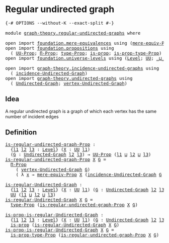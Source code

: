 # Regular undirected graph

<pre class="Agda"><a id="37" class="Symbol">{-#</a> <a id="41" class="Keyword">OPTIONS</a> <a id="49" class="Pragma">--without-K</a> <a id="61" class="Pragma">--exact-split</a> <a id="75" class="Symbol">#-}</a>

<a id="80" class="Keyword">module</a> <a id="87" href="graph-theory.regular-undirected-graphs.html" class="Module">graph-theory.regular-undirected-graphs</a> <a id="126" class="Keyword">where</a>

<a id="133" class="Keyword">open</a> <a id="138" class="Keyword">import</a> <a id="145" href="foundation.mere-equivalences.html" class="Module">foundation.mere-equivalences</a> <a id="174" class="Keyword">using</a> <a id="180" class="Symbol">(</a><a id="181" href="foundation.mere-equivalences.html#1292" class="Function">mere-equiv-Prop</a><a id="196" class="Symbol">)</a>
<a id="198" class="Keyword">open</a> <a id="203" class="Keyword">import</a> <a id="210" href="foundation.propositions.html" class="Module">foundation.propositions</a> <a id="234" class="Keyword">using</a>
  <a id="242" class="Symbol">(</a> <a id="244" href="foundation-core.propositions.html#1322" class="Function">UU-Prop</a><a id="251" class="Symbol">;</a> <a id="253" href="foundation.propositions.html#1941" class="Function">Π-Prop</a><a id="259" class="Symbol">;</a> <a id="261" href="foundation-core.propositions.html#1424" class="Function">type-Prop</a><a id="270" class="Symbol">;</a> <a id="272" href="foundation-core.propositions.html#1246" class="Function">is-prop</a><a id="279" class="Symbol">;</a> <a id="281" href="foundation-core.propositions.html#1491" class="Function">is-prop-type-Prop</a><a id="298" class="Symbol">)</a>
<a id="300" class="Keyword">open</a> <a id="305" class="Keyword">import</a> <a id="312" href="foundation.universe-levels.html" class="Module">foundation.universe-levels</a> <a id="339" class="Keyword">using</a> <a id="345" class="Symbol">(</a><a id="346" href="Agda.Primitive.html#597" class="Postulate">Level</a><a id="351" class="Symbol">;</a> <a id="353" href="foundation-core.universe-levels.html#222" class="Primitive">UU</a><a id="355" class="Symbol">;</a> <a id="357" href="Agda.Primitive.html#810" class="Primitive Operator">_⊔_</a><a id="360" class="Symbol">)</a>

<a id="363" class="Keyword">open</a> <a id="368" class="Keyword">import</a> <a id="375" href="graph-theory.incidence-undirected-graphs.html" class="Module">graph-theory.incidence-undirected-graphs</a> <a id="416" class="Keyword">using</a>
  <a id="424" class="Symbol">(</a> <a id="426" href="graph-theory.incidence-undirected-graphs.html#695" class="Function">incidence-Undirected-Graph</a><a id="452" class="Symbol">)</a>
<a id="454" class="Keyword">open</a> <a id="459" class="Keyword">import</a> <a id="466" href="graph-theory.undirected-graphs.html" class="Module">graph-theory.undirected-graphs</a> <a id="497" class="Keyword">using</a>
  <a id="505" class="Symbol">(</a> <a id="507" href="graph-theory.undirected-graphs.html#785" class="Function">Undirected-Graph</a><a id="523" class="Symbol">;</a> <a id="525" href="graph-theory.undirected-graphs.html#981" class="Function">vertex-Undirected-Graph</a><a id="548" class="Symbol">)</a>
</pre>
## Idea

A regular undirected graph is a graph of which each vertex has the same number of incident edges

## Definition

<pre class="Agda"><a id="is-regular-undirected-graph-Prop"></a><a id="685" href="graph-theory.regular-undirected-graphs.html#685" class="Function">is-regular-undirected-graph-Prop</a> <a id="718" class="Symbol">:</a>
  <a id="722" class="Symbol">{</a><a id="723" href="graph-theory.regular-undirected-graphs.html#723" class="Bound">l1</a> <a id="726" href="graph-theory.regular-undirected-graphs.html#726" class="Bound">l2</a> <a id="729" href="graph-theory.regular-undirected-graphs.html#729" class="Bound">l3</a> <a id="732" class="Symbol">:</a> <a id="734" href="Agda.Primitive.html#597" class="Postulate">Level</a><a id="739" class="Symbol">}</a> <a id="741" class="Symbol">(</a><a id="742" href="graph-theory.regular-undirected-graphs.html#742" class="Bound">X</a> <a id="744" class="Symbol">:</a> <a id="746" href="foundation-core.universe-levels.html#222" class="Primitive">UU</a> <a id="749" href="graph-theory.regular-undirected-graphs.html#723" class="Bound">l1</a><a id="751" class="Symbol">)</a>
  <a id="755" class="Symbol">(</a><a id="756" href="graph-theory.regular-undirected-graphs.html#756" class="Bound">G</a> <a id="758" class="Symbol">:</a> <a id="760" href="graph-theory.undirected-graphs.html#785" class="Function">Undirected-Graph</a> <a id="777" href="graph-theory.regular-undirected-graphs.html#726" class="Bound">l2</a> <a id="780" href="graph-theory.regular-undirected-graphs.html#729" class="Bound">l3</a><a id="782" class="Symbol">)</a> <a id="784" class="Symbol">→</a> <a id="786" href="foundation-core.propositions.html#1322" class="Function">UU-Prop</a> <a id="794" class="Symbol">(</a><a id="795" href="graph-theory.regular-undirected-graphs.html#723" class="Bound">l1</a> <a id="798" href="Agda.Primitive.html#810" class="Primitive Operator">⊔</a> <a id="800" href="graph-theory.regular-undirected-graphs.html#726" class="Bound">l2</a> <a id="803" href="Agda.Primitive.html#810" class="Primitive Operator">⊔</a> <a id="805" href="graph-theory.regular-undirected-graphs.html#729" class="Bound">l3</a><a id="807" class="Symbol">)</a>
<a id="809" href="graph-theory.regular-undirected-graphs.html#685" class="Function">is-regular-undirected-graph-Prop</a> <a id="842" href="graph-theory.regular-undirected-graphs.html#842" class="Bound">X</a> <a id="844" href="graph-theory.regular-undirected-graphs.html#844" class="Bound">G</a> <a id="846" class="Symbol">=</a>
  <a id="850" href="foundation.propositions.html#1941" class="Function">Π-Prop</a>
    <a id="861" class="Symbol">(</a> <a id="863" href="graph-theory.undirected-graphs.html#981" class="Function">vertex-Undirected-Graph</a> <a id="887" href="graph-theory.regular-undirected-graphs.html#844" class="Bound">G</a><a id="888" class="Symbol">)</a>
    <a id="894" class="Symbol">(</a> <a id="896" class="Symbol">λ</a> <a id="898" href="graph-theory.regular-undirected-graphs.html#898" class="Bound">x</a> <a id="900" class="Symbol">→</a> <a id="902" href="foundation.mere-equivalences.html#1292" class="Function">mere-equiv-Prop</a> <a id="918" href="graph-theory.regular-undirected-graphs.html#842" class="Bound">X</a> <a id="920" class="Symbol">(</a><a id="921" href="graph-theory.incidence-undirected-graphs.html#695" class="Function">incidence-Undirected-Graph</a> <a id="948" href="graph-theory.regular-undirected-graphs.html#844" class="Bound">G</a> <a id="950" href="graph-theory.regular-undirected-graphs.html#898" class="Bound">x</a><a id="951" class="Symbol">))</a>

<a id="is-regular-Undirected-Graph"></a><a id="955" href="graph-theory.regular-undirected-graphs.html#955" class="Function">is-regular-Undirected-Graph</a> <a id="983" class="Symbol">:</a>
  <a id="987" class="Symbol">{</a><a id="988" href="graph-theory.regular-undirected-graphs.html#988" class="Bound">l1</a> <a id="991" href="graph-theory.regular-undirected-graphs.html#991" class="Bound">l2</a> <a id="994" href="graph-theory.regular-undirected-graphs.html#994" class="Bound">l3</a> <a id="997" class="Symbol">:</a> <a id="999" href="Agda.Primitive.html#597" class="Postulate">Level</a><a id="1004" class="Symbol">}</a> <a id="1006" class="Symbol">(</a><a id="1007" href="graph-theory.regular-undirected-graphs.html#1007" class="Bound">X</a> <a id="1009" class="Symbol">:</a> <a id="1011" href="foundation-core.universe-levels.html#222" class="Primitive">UU</a> <a id="1014" href="graph-theory.regular-undirected-graphs.html#988" class="Bound">l1</a><a id="1016" class="Symbol">)</a> <a id="1018" class="Symbol">(</a><a id="1019" href="graph-theory.regular-undirected-graphs.html#1019" class="Bound">G</a> <a id="1021" class="Symbol">:</a> <a id="1023" href="graph-theory.undirected-graphs.html#785" class="Function">Undirected-Graph</a> <a id="1040" href="graph-theory.regular-undirected-graphs.html#991" class="Bound">l2</a> <a id="1043" href="graph-theory.regular-undirected-graphs.html#994" class="Bound">l3</a><a id="1045" class="Symbol">)</a> <a id="1047" class="Symbol">→</a>
  <a id="1051" href="foundation-core.universe-levels.html#222" class="Primitive">UU</a> <a id="1054" class="Symbol">(</a><a id="1055" href="graph-theory.regular-undirected-graphs.html#988" class="Bound">l1</a> <a id="1058" href="Agda.Primitive.html#810" class="Primitive Operator">⊔</a> <a id="1060" href="graph-theory.regular-undirected-graphs.html#991" class="Bound">l2</a> <a id="1063" href="Agda.Primitive.html#810" class="Primitive Operator">⊔</a> <a id="1065" href="graph-theory.regular-undirected-graphs.html#994" class="Bound">l3</a><a id="1067" class="Symbol">)</a>
<a id="1069" href="graph-theory.regular-undirected-graphs.html#955" class="Function">is-regular-Undirected-Graph</a> <a id="1097" href="graph-theory.regular-undirected-graphs.html#1097" class="Bound">X</a> <a id="1099" href="graph-theory.regular-undirected-graphs.html#1099" class="Bound">G</a> <a id="1101" class="Symbol">=</a>
  <a id="1105" href="foundation-core.propositions.html#1424" class="Function">type-Prop</a> <a id="1115" class="Symbol">(</a><a id="1116" href="graph-theory.regular-undirected-graphs.html#685" class="Function">is-regular-undirected-graph-Prop</a> <a id="1149" href="graph-theory.regular-undirected-graphs.html#1097" class="Bound">X</a> <a id="1151" href="graph-theory.regular-undirected-graphs.html#1099" class="Bound">G</a><a id="1152" class="Symbol">)</a>

<a id="is-prop-is-regular-Undirected-Graph"></a><a id="1155" href="graph-theory.regular-undirected-graphs.html#1155" class="Function">is-prop-is-regular-Undirected-Graph</a> <a id="1191" class="Symbol">:</a>
  <a id="1195" class="Symbol">{</a><a id="1196" href="graph-theory.regular-undirected-graphs.html#1196" class="Bound">l1</a> <a id="1199" href="graph-theory.regular-undirected-graphs.html#1199" class="Bound">l2</a> <a id="1202" href="graph-theory.regular-undirected-graphs.html#1202" class="Bound">l3</a> <a id="1205" class="Symbol">:</a> <a id="1207" href="Agda.Primitive.html#597" class="Postulate">Level</a><a id="1212" class="Symbol">}</a> <a id="1214" class="Symbol">(</a><a id="1215" href="graph-theory.regular-undirected-graphs.html#1215" class="Bound">X</a> <a id="1217" class="Symbol">:</a> <a id="1219" href="foundation-core.universe-levels.html#222" class="Primitive">UU</a> <a id="1222" href="graph-theory.regular-undirected-graphs.html#1196" class="Bound">l1</a><a id="1224" class="Symbol">)</a> <a id="1226" class="Symbol">(</a><a id="1227" href="graph-theory.regular-undirected-graphs.html#1227" class="Bound">G</a> <a id="1229" class="Symbol">:</a> <a id="1231" href="graph-theory.undirected-graphs.html#785" class="Function">Undirected-Graph</a> <a id="1248" href="graph-theory.regular-undirected-graphs.html#1199" class="Bound">l2</a> <a id="1251" href="graph-theory.regular-undirected-graphs.html#1202" class="Bound">l3</a><a id="1253" class="Symbol">)</a> <a id="1255" class="Symbol">→</a>
  <a id="1259" href="foundation-core.propositions.html#1246" class="Function">is-prop</a> <a id="1267" class="Symbol">(</a><a id="1268" href="graph-theory.regular-undirected-graphs.html#955" class="Function">is-regular-Undirected-Graph</a> <a id="1296" href="graph-theory.regular-undirected-graphs.html#1215" class="Bound">X</a> <a id="1298" href="graph-theory.regular-undirected-graphs.html#1227" class="Bound">G</a><a id="1299" class="Symbol">)</a>
<a id="1301" href="graph-theory.regular-undirected-graphs.html#1155" class="Function">is-prop-is-regular-Undirected-Graph</a> <a id="1337" href="graph-theory.regular-undirected-graphs.html#1337" class="Bound">X</a> <a id="1339" href="graph-theory.regular-undirected-graphs.html#1339" class="Bound">G</a> <a id="1341" class="Symbol">=</a>
  <a id="1345" href="foundation-core.propositions.html#1491" class="Function">is-prop-type-Prop</a> <a id="1363" class="Symbol">(</a><a id="1364" href="graph-theory.regular-undirected-graphs.html#685" class="Function">is-regular-undirected-graph-Prop</a> <a id="1397" href="graph-theory.regular-undirected-graphs.html#1337" class="Bound">X</a> <a id="1399" href="graph-theory.regular-undirected-graphs.html#1339" class="Bound">G</a><a id="1400" class="Symbol">)</a>
</pre>